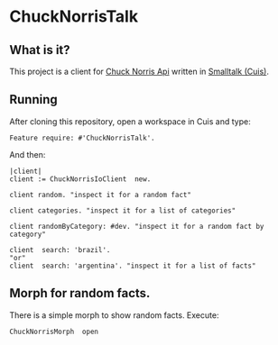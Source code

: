 # ChuckNorrisTalk

## What is it?

This project is a client for [Chuck Norris Api](https://api.chucknorris.io/) written in [Smalltalk (Cuis)](https://github.com/Cuis-Smalltalk/Cuis-Smalltalk-Dev).

## Running
After cloning this repository, open a workspace in Cuis and type:

``` Feature require: #'ChuckNorrisTalk'. ```

And then:

```
|client|
client := ChuckNorrisIoClient  new.

client random. "inspect it for a random fact"

client categories. "inspect it for a list of categories"

client randomByCategory: #dev. "inspect it for a random fact by category"

client  search: 'brazil'. 
"or" 
client  search: 'argentina'. "inspect it for a list of facts"
```
## Morph for random facts.
There is a simple morph to show random facts. Execute:

```ChuckNorrisMorph  open ```
